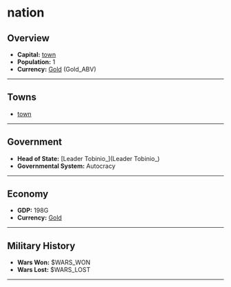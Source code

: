 # nation

## Overview

- **Capital:** [town](town)
- **Population:** 1
- **Currency:** [Gold](Gold) (Gold_ABV)

---

## Towns

- [town](town)

---

## Government

- **Head of State:** [Leader Tobinio_](Leader Tobinio_)
- **Governmental System:** Autocracy

---

## Economy

- **GDP:** 198G
- **Currency:** [Gold](Gold)

---

## Military History

- **Wars Won:** $WARS_WON
- **Wars Lost:** $WARS_LOST

---

